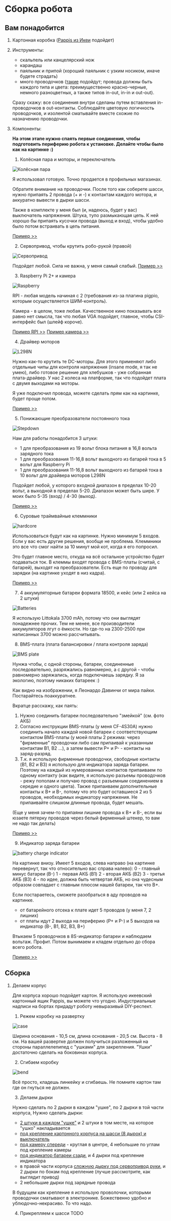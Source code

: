 # Сборка робота

## Вам понадобится 

1. Картонная коробка ([Pappis из Икеи](assets/pappis-box-with-lid__0710998_PE727873_S5.jpg) подойдет)
2. Инструменты:
    - скальпель или канцелярский нож
    - карандаш
    - паяльник и припой (хороший паяльник с узким носиком, иначе будете страдать)
    - много проводочков ([такие](assets/wires.jpg) подойдут; провода должны быть каждого типа и цвета: преимущественно красно-черные, немного разноцветных, а также типов in-out, in-in и out-out). 

    Сразу скажу: все соединения внутри сделаны путем вставления in-проводочков в out-контакты. Соблюдайте цветовую логичность проводочков, и изолентой сматывайте вместе схожие по назначению проводочки.

3. Компоненты:
    
    **На этом этапе нужно спаять первые соединения, чтобы подготовить периферию робота к установке. Делайте чтобы было как на картинке :)**

    1. Колёсная пара и моторы, и переключатель

    ![Колёсная пара](assets/IMG_5443.jpg)
    
    Я использовал готовую. Точно продается в профильных магазинах.

    Обратите внимание на проводочки. После того как соберете шасси, нужно припаять 2 провода (+ и -) к контактам каждого мотора, и аккуратно вывести в дырки шасси.

    Также в комплекте у меня был (и, надеюсь, будет у вас) выключатель напряжения. Штука, тупо размыкающая цепь. К ней хорошо бы припаять кусочки провода (выход и вход), чтобы удобно было потом встраивать в цепь питания.

    [Пример >>](https://aliexpress.ru/item/32953806131.html)

    2. Сервопривод, чтобы крутить робо-рукой (правой)

    ![Сервопривод](assets/IMG_0703.jpg)

    Подойдет любой. Сила не важна, у меня самый слабый.
    [Пример >>](https://aliexpress.ru/i/32946393109.html)

    3. Raspberry Pi 2+ и камера

    ![Raspberry](assets/IMG_5382.jpg)

    RPI - любая модель начиная с 2 (требования из-за плагина pigpio, которым осуществляется ШИМ-контроль).
    
    Камера - в целом, тоже любая. Качественное кино показывать все равно нет смысла, так что любая VGA подойдет, главное, чтобы CSI-интерфейс был (шлейф короче).

    [Пример RPI >>](https://aliexpress.ru/item/32623151958.html)
    [Пример камера >>](https://aliexpress.ru/item/32913316415.html)

    4. Драйвер моторов

    ![L298N](assets/IMG_0574.jpg)

    Нужно как-то крутить те DC-моторы. Для этого применяют либо отдельные чипы для контроля напряжения (insane mode, я так не умею), либо готовое решение для хлебушков - уже собранная плата-драйвер. У нас 2 колеса на платформе, так что подойдет плата с двумя выходами на моторы.

    Я уже подключил провода, можете сделать прям как на картинке, будет проще потом.

    [Пример >>](https://aliexpress.ru/item/32994608743.html)

    5. Понижающие преобразователи постоянного тока

    ![Stepdown](assets/IMG_1445.jpg)

    Нам для работы понадобится 3 штуки: 
     - 1 для преобразования из 19 вольт блока питания в 16,8 вольта зарядного тока
     - 1 для преобразования 11-16,8 вольт выходного из батарей тока в 5 вольт для Raspberry Pi
     - 1 для преобразования 11-16,8 вольт выходного из батарей тока в 10 вольт для драйвера моторов L298N

     Подойдет любой, у которого входной диапазон в пределах 10-20 вольт, а выходной в пределах 5-20. Диапазон может быть шире. У моих было 5-35 (вход) / 4-30 (выход).

     [Пример >>](https://aliexpress.ru/item/1084552308.html)

     6. Суровые траймвайные клеммники

     ![hardcore](assets/IMG_6201.jpg)

     Использоваться будут как на картинке. Нужно минимум 5 входов. Если у вас есть другие решения, вообще не проблема. Клеммники это все что смог найти за 10 минут мой кот, когда я его попросил.

     Это будет главное место, откуда на всё остальное устройство будет подаваться ток. В клеммы входят провода с BMS-платы (считай, с батарей), выходят на преобразователи. Есть еще по проводу для зарядки (на картинке уходят в низ кадра).

     [Пример >>](https://aliexpress.ru/item/32846980682.html)

     7. 4 аккумуляторные батареи формата 18500, и кейс (или 2 кейса на 2 штуки)

     ![Batteries](assets/IMG_0146.jpg)

     Я использую Littokala 3700 mAh, потому что они выглядят понадежнее прочих. Тем не менее, все производители аккумуляторов лгут о ёмкости. Но где-то на 2300-2500 при написанных 3700 можно рассчитывать.
     
     8. BMS-плата (плата балансировки / плата контроля заряда)

     ![BMS plate](assets/IMG_2622.jpg)

     Нунжа чтобы, с одной стороны, батареи, соединенные последовательно, разряжались равномерно, а с другой - чтобы равномерно заряжались, когда подключаешь зарядку. Я за экологию, поэтому никаких батареек :)

     Как видно на изображении, я Леонардо Давинчи от мира пайки. Постарайтесь поаккуратнее. 

     Вкратце расскажу, как паять:
    1. Нужно соединить батареи последовательно "змейкой" (см. фото АКБ)
    2. Согласно инструкции BMS-платы (у меня CF-4S30A) нужно соединить начало каждой новой батареи с соответствующим контактом BMS-платы (у моей платы 2 режима: через "фирменные" проводочки либо сам припаивай к указанным контактам B1, B2 ...), а затем вывести P+ и P- - контакты на заряд-разряд.
    3. Т.к. я использую фирменные проводочки, свободные контакты (B1, B2 и B3) я использую для индикатора заряда батареи. Поэтому на каждый из нумерованных контактов припаиваем по одному контакту (как видите, я использую разъемы проводочков - режу пополам и получаю провод с разъемным соединением в середие и одного цвета). Также припаиваем дополнительные контакты к B+ и B-, потому что это будет оставшиеся 2 из 5 проводов, необходимых индикатору напряжения. Не припаивайте слишком длинные провода, будет мешать.

    (Еще у меня зачем-то припаяни лишние провода к B+ и B-, если вы юзаете пятерку проводов через белый фирменный штекер, то вам не надо так делать)

    [Пример >>](https://aliexpress.ru/i/32823806861.html)

    9. Индикатор заряда батареи
    
    ![battery charge indicator](assets/IMG_5658.jpg)

    На картинке внизу. Имеет 5 входов, слева направо (на картинке перевернут, так что относительно вас справа налево):
    0 - главный минус батареи (B-)
    1 - первая АКБ (B1)
    2 - вторая АКБ (B2)
    3 - третья АКБ (B3)
    4 - по идее, должна быть четвертая АКБ, но она чудесным образом совпадает с главным плюсом нашей батареи, так что B+.

    Если постараетесь, сможете разобраться в аду проводов на картинке.
     - от батарейного отсека к плате идет 5 проводов (у меня 7, 2 лишних)
     - от платы идут 2 выхода на периферию (P+ и P-) и 5 выходов на индикатор (B-, B1, B2, B3, B+)
     
     Втыкаем 5 проводочков в 8S-индикатор батареи и наблюдаем вольтаж. Профит. Потом вынимаем и кладем отдельно до сбора всего робота.

     [Пример >>](https://aliexpress.ru/item/33012058398.html)



## Сборка

1. Делаем корпус
    
    Для корпуса хорошо подойдет картон. Я использую икеевский картонный ящик Pappis, вы можете что угодно. Индустриальные надписи на бортах придадут роботу невыразивый DIY-респект.
    
    1. Режем коробку на развертку
    
    ![case](assets/IMG_2200.jpg)

    Ширина основания - 10,5 см, длина основания - 20,5 см. Высота - 8 см.
    На вашей развертке должен получиться разложенный на стороны параллелепипед с "ушками" для закрепления. "Ушки" достаточно сделать на боковинах корпуса.

    2. Сгибаем коробку

    ![bend](assets/IMG_5701.jpg)

    Всё просто, кладешь линкейку и сгибаешь. Не помните картон там где он гнуться не должен.

    3. Делаем дырки

    Нужно сделать по 2 дырки в каждом "ушке", по 2 дырки в той части корпуса, Нужно сделать дырки:
    - [2 штуки в каждом "ушке"](assets/IMG_3457.jpg) и 2 штуки в том месте, на которое "ушко" накладывается
    - [под крепление картонного корпуса на шасси (8 дырок) и выключатель](assets/IMG_0997.jpg)
    - [под камеру спереди](assets/IMG_6941.jpg) - круглая в центре, 4 небольшие по углам под крепление камеры
    - [под индикатор батареи сзади](assets/IMG_9045.jpg), и 4 дырки под крепление индикатора
    - в правой части корпуса [сложную дырку под сервопривод руки](assets/IMG_6020.jpg), и 2 дырки по бокам под крепление (лучше рассмотрите, как выглядит привод)
    - 2 небольшие дырки под зарядные провода

    В будущем как крепление я использую проволочки, которыми проводочки сматывают в электронике. Божественно удобно и ублюдочно-некрасиво. То что надо.

    4. Прикрепляем к шасси TODO